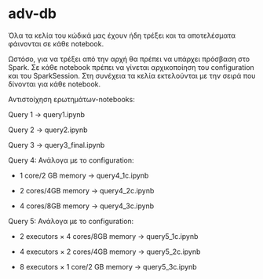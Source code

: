 # adv-db

Όλα τα κελία του κώδικά μας έχουν ήδη τρέξει και τα αποτελέσματα φάινονται σε κάθε notebook. 

Ωστόσο, για να τρέξει από την αρχή θα πρέπει να υπάρχει πρόσβαση στο Spark. Σε κάθε notebook πρέπει να γίνεται αρχικοποίηση του configuration και του SparkSession. Στη συνέχεια τα κελία εκτελούνται με την σειρά που δίνονται για κάθε notebook.

Αντιστοίχηση ερωτημάτων-notebooks:

Query 1 -> query1.ipynb

Query 2 -> query2.ipynb

Query 3 -> query3_final.ipynb

Query 4:
Ανάλογα με το configuration:
- 1 core/2 GB memory -> query4_1c.ipynb
  
- 2 cores/4GB memory -> query4_2c.ipynb

- 4 cores/8GB memory -> query4_3c.ipynb

Query 5:
Ανάλογα με το configuration:
- 2 executors × 4 cores/8GB memory -> query5_1c.ipynb
  
- 4 executors × 2 cores/4GB memory -> query5_2c.ipynb

- 8 executors × 1 core/2 GB memory -> query5_3c.ipynb
